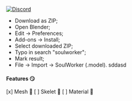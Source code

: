 [![Discord](https://img.shields.io/discord/606442027873206292?style=for-the-badge&label=Discor%20server)](http://discord.gg/SequFJP)

- Download as ZIP;
- Open Blender;
- Edit -> Preferences;
- Add-ons -> Install;
- Select downloaded ZIP;
- Typo in search "soulworker";
- Mark result;
- File -> Import -> SoulWorker (.model).
  sddasd

#### Features 😏

[x] Mesh 👾
[ ] Skelet 👻
[ ] Material 🤡
